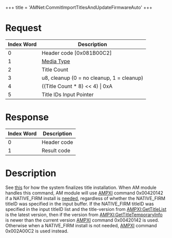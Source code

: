 +++
title = 'AMNet:CommitImportTitlesAndUpdateFirmwareAuto'
+++

# Request

| Index Word | Description                                            |
|------------|--------------------------------------------------------|
| 0          | Header code \[0x081B00C2\]                             |
| 1          | [Media Type](Filesystem_services#mediatype "wikilink") |
| 2          | Title Count                                            |
| 3          | u8, cleanup (0 = no cleanup, 1 = cleanup)              |
| 4          | ((Title Count \* 8) \<\< 4) \| 0xA                     |
| 5          | Title IDs Input Pointer                                |

# Response

| Index Word | Description |
|------------|-------------|
| 0          | Header code |
| 1          | Result code |

# Description

See [this](Title_Data_Structure "wikilink") for how the system finalizes title installation. When AM module handles this command, AM module will use [AMPXI](Application_Manager_Services_PXI "wikilink") command 0x00420142 if a NATIVE_FIRM install is [needed](AM:UpdateFirmwareAuto "wikilink"), regardless of whether the NATIVE_FIRM titleID was specified in the input buffer. If the NATIVE_FIRM titleID was specified in the input titleID list and the title-version from [AMPXI:GetTitleList](AMPXI:GetTitleList "wikilink") is the latest version, then if the version from [AMPXI:GetTitleTemporaryInfo](AMPXI:GetTitleTemporaryInfo "wikilink") is newer than the current version [AMPXI](Application_Manager_Services_PXI "wikilink") command 0x00420142 is used. Otherwise when a NATIVE_FIRM install is not needed, [AMPXI](Application_Manager_Services_PXI "wikilink") command 0x002A00C2 is used instead.
